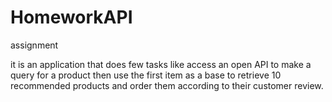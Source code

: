 # HomeworkAPI
assignment

it is an application that does few tasks like access an open API to make a query for a product
then use the first item as a base to retrieve 10 recommended products and order them according
to their customer review.
